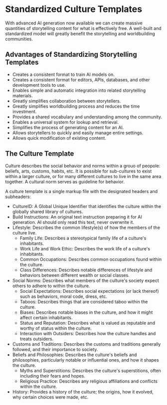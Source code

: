 
# Standardized Culture Templates
With advanced AI generation now available we can create massive quantities of storytelling content for what is effectively free. A well-built and standardized model will greatly benefit the storytelling and worldbuilding communities.

## Advantages of Standardizing Storytelling Templates
* Creates a consistent format to train AI models on.
* Creates a consistent format for editors, APIs, databases, and other development tools to use.
* Enables simple and automatic integration into related storytelling materials.
* Greatly simplifies collaboration between storytellers.
* Greatly simplifies worldbuilding process and reduces the time investment.
* Provides a shared vocabulary and understanding among the community.
* Enables a universal system for lookup and retrieval.
* Simplifies the process of generating content for an AI.
* Allows storytellers to quickly and easily manage entire settings.
* Allows quick modification of existing content.

## The Culture Template
Culture describes the social behavior and norms within a grouo of peopole: beliefs, arts, customs, habits, etc. It is possible for sub-cultures to exist within a larger culture, or for many different cultures to live in the same area together. A cultural norm serves as guideline for behavior.

A culture template is a single markup file with the designated headers and subheaders:
* CultureID: A Global Unique Identifier that identifies the culture within the globally shared library of cultures.
* Build Instructions: An original text instruction preparing it for AI generation. AI should only read this text, never overwrite it.
* Lifestyle: Describes the common lifestyle(s) of how the members of the culture live.
	* Family Life: Describes a stereotypical family life of a culture's inhabitants.
	* Work Life and Work Ethic: Describes the work life of a culture's inhabitants.
	* Common Occupations: Describes common occupations found within the culture.
	* Class Differences: Describes notable differences of lifestyle and behaviors between different wealth or social classes.
* Social Norms: Describes what members of the culture's society expect others to adhere to within the culture.
	* Social Expectations: Describes social expectations (or lack thereof) such as behaviors, moral code, dress, etc.
	* Taboos: Describes things that are considered taboo within the culture.
	* Biases: Describes notable biases in the culture, and how it might affect certain inhabitants.
	* Status and Reputation: Describes what is valued as reputable and worthy of status within the culture.
	* Interaction with Outsiders: Describes how the culture handles and treats outsiders.
* Customs and Traditions: Describes the customs and traditions generally followed, and their importance to society.
* Beliefs and Philosophies: Describes the culture's beliefs and philosophies, particularly notable or influential ones, and how it shapes the culture.
	* Myths and Superstitions: Describes the culture's superstitions, often including their fears and hopes.
	* Religious Practice: Describes any religious affiliations and conflicts within the culture.
* History: Provides a history of the culture; the origins, how it evolved, why certain choices were made, etc.
